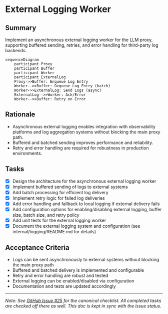 # External Logging Worker

## Summary
Implement an asynchronous external logging worker for the LLM proxy, supporting buffered sending, retries, and error handling for third-party log backends.

```mermaid
sequenceDiagram
    participant Proxy
    participant Buffer
    participant Worker
    participant ExternalLog
    Proxy->>Buffer: Enqueue Log Entry
    Worker-->>Buffer: Dequeue Log Entry (batch)
    Worker->>ExternalLog: Send Logs (async)
    ExternalLog-->>Worker: Ack/Error
    Worker-->>Buffer: Retry on Error
```

## Rationale
- Asynchronous external logging enables integration with observability platforms and log aggregation systems without blocking the main proxy path.
- Buffered and batched sending improves performance and reliability.
- Retry and error handling are required for robustness in production environments.

## Tasks
 - [x] Design the architecture for the asynchronous external logging worker
 - [x] Implement buffered sending of logs to external systems
 - [x] Add batch processing for efficient log delivery
- [x] Implement retry logic for failed log deliveries
- [x] Add error handling and fallback to local logging if external delivery fails
- [x] Add configuration options for enabling/disabling external logging, buffer size, batch size, and retry policy
- [x] Add unit tests for the external logging worker
- [x] Document the external logging system and configuration (see internal/logging/README.md for details)

## Acceptance Criteria
- Logs can be sent asynchronously to external systems without blocking the main proxy path
- Buffered and batched delivery is implemented and configurable
- Retry and error handling are robust and tested
- External logging can be enabled/disabled via configuration
- Documentation and tests are updated accordingly

---

_Note: See [GitHub Issue #25](https://github.com/sofatutor/llm-proxy/issues/25) for the canonical checklist. All completed tasks are checked off there as well. This doc is kept in sync with the issue status._ 